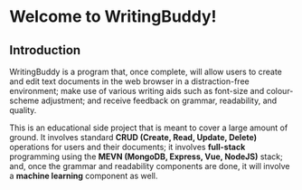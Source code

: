  # Welcome to WritingBuddy!

## Introduction

WritingBuddy is a program that, once complete, will allow users to create and edit text documents in the web browser in a distraction-free environment; make use of various writing aids such as font-size and colour-scheme adjustment; and receive feedback on grammar, readability, and quality.

This is an educational side project that is meant to cover a large amount of ground. It involves standard **CRUD (Create, Read, Update, Delete)** operations for users and their documents; it involves **full-stack** programming using the **MEVN (MongoDB, Express, Vue, NodeJS)** stack; and, once the grammar and readability components are done, it will involve a **machine learning** component as well.

